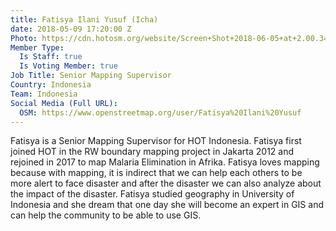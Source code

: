 ```yaml
---
title: Fatisya Ilani Yusuf (Icha)
date: 2018-05-09 17:20:00 Z
Photo: https://cdn.hotosm.org/website/Screen+Shot+2018-06-05+at+2.00.34+PM.png
Member Type:
  Is Staff: true
  Is Voting Member: true
Job Title: Senior Mapping Supervisor
Country: Indonesia
Team: Indonesia
Social Media (Full URL):
  OSM: https://www.openstreetmap.org/user/Fatisya%20Ilani%20Yusuf
---
```


Fatisya is a Senior Mapping Supervisor for HOT Indonesia. Fatisya first joined HOT in the RW boundary mapping project in Jakarta 2012 and rejoined in 2017 to map Malaria Elimination in Afrika. Fatisya loves mapping because with mapping, it is indirect that we can help each others to be more alert to face disaster and after the disaster we can also analyze about the impact of the disaster. Fatisya studied geography in University of Indonesia and she dream that one day she will become an expert in GIS and can help the community to be able to use GIS.